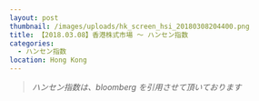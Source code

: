 ```yaml
---
layout: post
thumbnail: /images/uploads/hk_screen_hsi_20180308204400.png
title: 【2018.03.08】香港株式市場 〜 ハンセン指数
categories:
  - ハンセン指数
location: Hong Kong
---
```

>_ハンセン指数は、bloomberg を引用させて頂いております_
